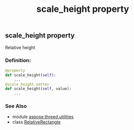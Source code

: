 ﻿---
title: scale_height property
second_title: Aspose.3D for Python via .NET API References
description: 
type: docs
weight: 90
url: /python-net/aspose.threed.utilities/relativerectangle/scale_height/
is_root: false
---

## scale_height property


Relative height
### Definition:
```python
@property
def scale_height(self):
    ...
@scale_height.setter
def scale_height(self, value):
    ...
```

### See Also
* module [aspose.threed.utilities](../../)
* class [RelativeRectangle](/3d/python-net/aspose.threed.utilities/relativerectangle)
